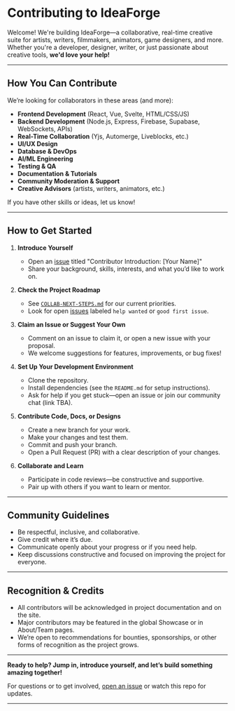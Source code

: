 # Contributing to IdeaForge

Welcome! We're building IdeaForge—a collaborative, real-time creative suite for artists, writers, filmmakers, animators, game designers, and more. Whether you're a developer, designer, writer, or just passionate about creative tools, **we'd love your help!**

---

## How You Can Contribute

We’re looking for collaborators in these areas (and more):

- **Frontend Development** (React, Vue, Svelte, HTML/CSS/JS)
- **Backend Development** (Node.js, Express, Firebase, Supabase, WebSockets, APIs)
- **Real-Time Collaboration** (Yjs, Automerge, Liveblocks, etc.)
- **UI/UX Design**
- **Database & DevOps**
- **AI/ML Engineering**
- **Testing & QA**
- **Documentation & Tutorials**
- **Community Moderation & Support**
- **Creative Advisors** (artists, writers, animators, etc.)

If you have other skills or ideas, let us know!

---

## How to Get Started

1. **Introduce Yourself**
    - Open an [issue](https://github.com/Kiyoshiakira/ideaforge/issues) titled "Contributor Introduction: [Your Name]"
    - Share your background, skills, interests, and what you’d like to work on.

2. **Check the Project Roadmap**
    - See [`COLLAB-NEXT-STEPS.md`](COLLAB-NEXT-STEPS.md) for our current priorities.
    - Look for open [issues](https://github.com/Kiyoshiakira/ideaforge/issues) labeled `help wanted` or `good first issue`.

3. **Claim an Issue or Suggest Your Own**
    - Comment on an issue to claim it, or open a new issue with your proposal.
    - We welcome suggestions for features, improvements, or bug fixes!

4. **Set Up Your Development Environment**
    - Clone the repository.
    - Install dependencies (see the `README.md` for setup instructions).
    - Ask for help if you get stuck—open an issue or join our community chat (link TBA).

5. **Contribute Code, Docs, or Designs**
    - Create a new branch for your work.
    - Make your changes and test them.
    - Commit and push your branch.
    - Open a Pull Request (PR) with a clear description of your changes.

6. **Collaborate and Learn**
    - Participate in code reviews—be constructive and supportive.
    - Pair up with others if you want to learn or mentor.

---

## Community Guidelines

- Be respectful, inclusive, and collaborative.
- Give credit where it’s due.
- Communicate openly about your progress or if you need help.
- Keep discussions constructive and focused on improving the project for everyone.

---

## Recognition & Credits

- All contributors will be acknowledged in project documentation and on the site.
- Major contributors may be featured in the global Showcase or in About/Team pages.
- We’re open to recommendations for bounties, sponsorships, or other forms of recognition as the project grows.

---

**Ready to help? Jump in, introduce yourself, and let’s build something amazing together!**

For questions or to get involved, [open an issue](https://github.com/Kiyoshiakira/ideaforge/issues) or watch this repo for updates.

---
